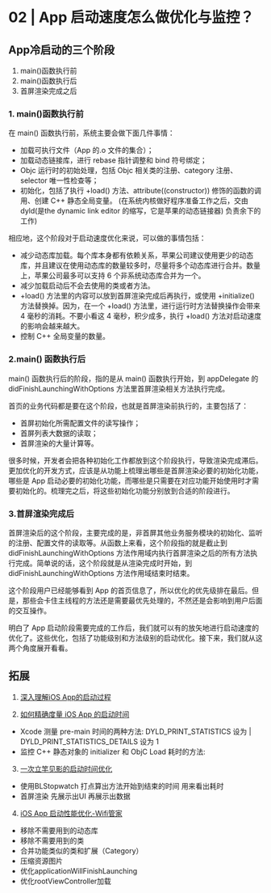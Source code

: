 # 02 | App 启动速度怎么做优化与监控？
## App冷启动的三个阶段

1. main()函数执行前 
2. main()函数执行后
3. 首屏渲染完成之后 


### 1. main()函数执行前
在 main() 函数执行前，系统主要会做下面几件事情：

+ 加载可执行文件（App 的.o 文件的集合）；
+ 加载动态链接库，进行 rebase 指针调整和 bind 符号绑定；
+ Objc 运行时的初始处理，包括 Objc 相关类的注册、category 注册、selector 唯一性检查等；
+ 初始化，包括了执行 +load() 方法、attribute((constructor)) 修饰的函数的调用、创建 C++ 静态全局变量。
(在系统内核做好程序准备工作之后，交由 dyld(是the dynamic link editor 的缩写，它是苹果的动态链接器) 负责余下的工作)

相应地，这个阶段对于启动速度优化来说，可以做的事情包括：

+ 减少动态库加载。每个库本身都有依赖关系，苹果公司建议使用更少的动态库，并且建议在使用动态库的数量较多时，尽量将多个动态库进行合并。数量上，苹果公司最多可以支持 6 个非系统动态库合并为一个。
+ 减少加载启动后不会去使用的类或者方法。
+ +load() 方法里的内容可以放到首屏渲染完成后再执行，或使用 +initialize() 方法替换掉。因为，在一个 +load() 方法里，进行运行时方法替换操作会带来 4 毫秒的消耗。不要小看这 4 毫秒，积少成多，执行 +load() 方法对启动速度的影响会越来越大。
+ 控制 C++ 全局变量的数量。

### 2.main() 函数执行后
main() 函数执行后的阶段，指的是从 main() 函数执行开始，到 appDelegate 的 didFinishLaunchingWithOptions 方法里首屏渲染相关方法执行完成。

首页的业务代码都是要在这个阶段，也就是首屏渲染前执行的，主要包括了：

+ 首屏初始化所需配置文件的读写操作；
+ 首屏列表大数据的读取；
+ 首屏渲染的大量计算等。

很多时候，开发者会把各种初始化工作都放到这个阶段执行，导致渲染完成滞后。更加优化的开发方式，应该是从功能上梳理出哪些是首屏渲染必要的初始化功能，哪些是 App 启动必要的初始化功能，而哪些是只需要在对应功能开始使用时才需要初始化的。梳理完之后，将这些初始化功能分别放到合适的阶段进行。

### 3.首屏渲染完成后
首屏渲染后的这个阶段，主要完成的是，非首屏其他业务服务模块的初始化、监听的注册、配置文件的读取等。从函数上来看，这个阶段指的就是截止到 didFinishLaunchingWithOptions 方法作用域内执行首屏渲染之后的所有方法执行完成。简单说的话，这个阶段就是从渲染完成时开始，到 didFinishLaunchingWithOptions 方法作用域结束时结束。

这个阶段用户已经能够看到 App 的首页信息了，所以优化的优先级排在最后。但是，那些会卡住主线程的方法还是需要最优先处理的，不然还是会影响到用户后面的交互操作。

明白了 App 启动阶段需要完成的工作后，我们就可以有的放矢地进行启动速度的优化了。这些优化，包括了功能级别和方法级别的启动优化。接下来，我们就从这两个角度展开看看。




## 拓展
1. [深入理解iOS App的启动过程](https://blog.csdn.net/Hello_Hwc/article/details/78317863)

2. [如何精确度量 iOS App 的启动时间](https://www.jianshu.com/p/c14987eee107)
+ Xcode 测量 pre-main 时间的两种方法: DYLD_PRINT_STATISTICS 设为 | DYLD_PRINT_STATISTICS_DETAILS 设为 1 
+ 监控 C++ 静态对象的 initializer 和 ObjC Load 耗时的方法: 

3. [一次立竿见影的启动时间优化](https://juejin.im/post/5992be4af265da3e13578329)
+ 使用BLStopwatch 打点算出方法开始到结束的时间 用来看出耗时
+ 首屏渲染 先展示出UI 再展示出数据

4. [iOS App 启动性能优化-Wifi管家](https://mp.weixin.qq.com/s/Kf3EbDIUuf0aWVT-UCEmbA)
+ 移除不需要用到的动态库
+ 移除不需要用到的类
+ 合并功能类似的类和扩展（Category）
+ 压缩资源图片
+ 优化applicationWillFinishLaunching
+ 优化rootViewController加载


